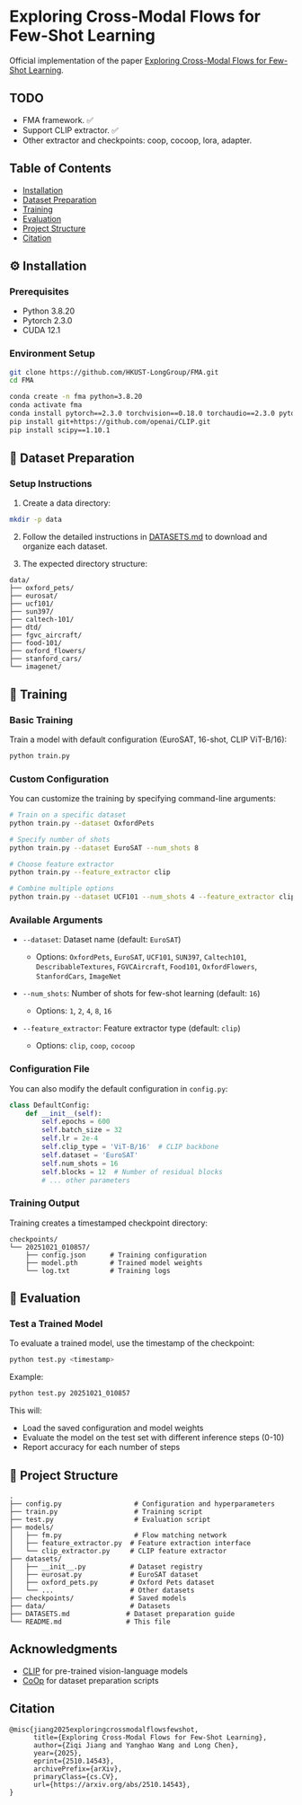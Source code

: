 # Exploring Cross-Modal Flows for Few-Shot Learning

Official implementation of the paper [Exploring Cross-Modal Flows for Few-Shot Learning](https://arxiv.org/abs/2510.14543).


## TODO 
- FMA framework. ✅
- Support CLIP extractor. ✅
- Other extractor and checkpoints: coop, cocoop, lora, adapter.


## Table of Contents

- [Installation](#installation)
- [Dataset Preparation](#dataset-preparation)
- [Training](#training)
- [Evaluation](#evaluation)
- [Project Structure](#project-structure)
- [Citation](#citation)

## ⚙️ Installation

### Prerequisites

- Python 3.8.20
- Pytorch 2.3.0
- CUDA 12.1 

### Environment Setup




```bash
git clone https://github.com/HKUST-LongGroup/FMA.git
cd FMA
```


```bash
conda create -n fma python=3.8.20
conda activate fma
conda install pytorch==2.3.0 torchvision==0.18.0 torchaudio==2.3.0 pytorch-cuda=12.1 -c pytorch -c nvidia
pip install git+https://github.com/openai/CLIP.git
pip install scipy==1.10.1
```

## 📁 Dataset Preparation


### Setup Instructions

1. Create a data directory:
```bash
mkdir -p data
```

2. Follow the detailed instructions in [DATASETS.md](DATASETS.md) to download and organize each dataset.

3. The expected directory structure:
```
data/
├── oxford_pets/
├── eurosat/
├── ucf101/
├── sun397/
├── caltech-101/
├── dtd/
├── fgvc_aircraft/
├── food-101/
├── oxford_flowers/
├── stanford_cars/
└── imagenet/
```

## 🚀 Training

###  Basic Training

Train a model with default configuration (EuroSAT, 16-shot, CLIP ViT-B/16):

```bash
python train.py
```

### Custom Configuration

You can customize the training by specifying command-line arguments:

```bash
# Train on a specific dataset
python train.py --dataset OxfordPets

# Specify number of shots
python train.py --dataset EuroSAT --num_shots 8

# Choose feature extractor
python train.py --feature_extractor clip

# Combine multiple options
python train.py --dataset UCF101 --num_shots 4 --feature_extractor clip
```

### Available Arguments

- `--dataset`: Dataset name (default: `EuroSAT`)
  - Options: `OxfordPets`, `EuroSAT`, `UCF101`, `SUN397`, `Caltech101`, `DescribableTextures`, `FGVCAircraft`, `Food101`, `OxfordFlowers`, `StanfordCars`, `ImageNet`
  
- `--num_shots`: Number of shots for few-shot learning (default: `16`)
  - Options: `1`, `2`, `4`, `8`, `16`
  
- `--feature_extractor`: Feature extractor type (default: `clip`)
  - Options: `clip`, `coop`, `cocoop`

### Configuration File

You can also modify the default configuration in `config.py`:

```python
class DefaultConfig:
    def __init__(self):
        self.epochs = 600
        self.batch_size = 32
        self.lr = 2e-4
        self.clip_type = 'ViT-B/16'  # CLIP backbone
        self.dataset = 'EuroSAT'
        self.num_shots = 16
        self.blocks = 12  # Number of residual blocks
        # ... other parameters
```

### Training Output

Training creates a timestamped checkpoint directory:
```
checkpoints/
└── 20251021_010857/
    ├── config.json      # Training configuration
    ├── model.pth        # Trained model weights
    └── log.txt          # Training logs
```

## 🧪 Evaluation

### Test a Trained Model

To evaluate a trained model, use the timestamp of the checkpoint:

```bash
python test.py <timestamp>
```

Example:
```bash
python test.py 20251021_010857
```

This will:
- Load the saved configuration and model weights
- Evaluate the model on the test set with different inference steps (0-10)
- Report accuracy for each number of steps


## 🤖 Project Structure

```
.
├── config.py                  # Configuration and hyperparameters
├── train.py                   # Training script
├── test.py                    # Evaluation script
├── models/
│   ├── fm.py                  # Flow matching network
│   ├── feature_extractor.py  # Feature extraction interface
│   └── clip_extractor.py     # CLIP feature extractor
├── datasets/
│   ├── __init__.py           # Dataset registry
│   ├── eurosat.py            # EuroSAT dataset
│   ├── oxford_pets.py        # Oxford Pets dataset
│   └── ...                   # Other datasets
├── checkpoints/              # Saved models 
├── data/                     # Datasets 
├── DATASETS.md              # Dataset preparation guide
└── README.md                # This file
```


## Acknowledgments

- [CLIP](https://github.com/openai/CLIP) for pre-trained vision-language models
- [CoOp](https://github.com/KaiyangZhou/CoOp) for dataset preparation scripts


## Citation
```
@misc{jiang2025exploringcrossmodalflowsfewshot,
      title={Exploring Cross-Modal Flows for Few-Shot Learning}, 
      author={Ziqi Jiang and Yanghao Wang and Long Chen},
      year={2025},
      eprint={2510.14543},
      archivePrefix={arXiv},
      primaryClass={cs.CV},
      url={https://arxiv.org/abs/2510.14543}, 
}
```